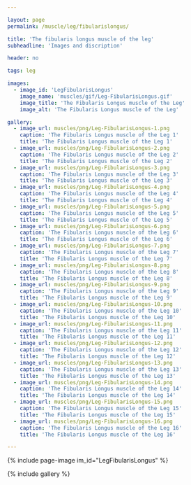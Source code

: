```yaml
---

layout: page
permalink: /muscle/leg/fibularislongus/

title: 'The fibularis longus muscle of the leg'
subheadline: 'Images and discription'

header: no

tags: leg

images:
  - image_id: 'LegFibularisLongus'
    image_name: 'muscles/gif/Leg-FibularisLongus.gif'
    image_title: 'The Fibularis Longus muscle of the Leg'
    image_alt: 'The Fibularis Longus muscle of the Leg' 

gallery:
  - image_url: muscles/png/Leg-FibularisLongus-1.png
    caption: 'The Fibularis Longus muscle of the Leg 1'
    title: 'The Fibularis Longus muscle of the Leg 1'
  - image_url: muscles/png/Leg-FibularisLongus-2.png
    caption: 'The Fibularis Longus muscle of the Leg 2'
    title: 'The Fibularis Longus muscle of the Leg 2'
  - image_url: muscles/png/Leg-FibularisLongus-3.png
    caption: 'The Fibularis Longus muscle of the Leg 3'
    title: 'The Fibularis Longus muscle of the Leg 3'
  - image_url: muscles/png/Leg-FibularisLongus-4.png
    caption: 'The Fibularis Longus muscle of the Leg 4'
    title: 'The Fibularis Longus muscle of the Leg 4'
  - image_url: muscles/png/Leg-FibularisLongus-5.png
    caption: 'The Fibularis Longus muscle of the Leg 5'
    title: 'The Fibularis Longus muscle of the Leg 5'
  - image_url: muscles/png/Leg-FibularisLongus-6.png
    caption: 'The Fibularis Longus muscle of the Leg 6'
    title: 'The Fibularis Longus muscle of the Leg 6'
  - image_url: muscles/png/Leg-FibularisLongus-7.png
    caption: 'The Fibularis Longus muscle of the Leg 7'
    title: 'The Fibularis Longus muscle of the Leg 7'
  - image_url: muscles/png/Leg-FibularisLongus-8.png
    caption: 'The Fibularis Longus muscle of the Leg 8'
    title: 'The Fibularis Longus muscle of the Leg 8'
  - image_url: muscles/png/Leg-FibularisLongus-9.png
    caption: 'The Fibularis Longus muscle of the Leg 9'
    title: 'The Fibularis Longus muscle of the Leg 9'
  - image_url: muscles/png/Leg-FibularisLongus-10.png
    caption: 'The Fibularis Longus muscle of the Leg 10'
    title: 'The Fibularis Longus muscle of the Leg 10'
  - image_url: muscles/png/Leg-FibularisLongus-11.png
    caption: 'The Fibularis Longus muscle of the Leg 11'
    title: 'The Fibularis Longus muscle of the Leg 11'
  - image_url: muscles/png/Leg-FibularisLongus-12.png
    caption: 'The Fibularis Longus muscle of the Leg 12'
    title: 'The Fibularis Longus muscle of the Leg 12'
  - image_url: muscles/png/Leg-FibularisLongus-13.png
    caption: 'The Fibularis Longus muscle of the Leg 13'
    title: 'The Fibularis Longus muscle of the Leg 13'
  - image_url: muscles/png/Leg-FibularisLongus-14.png
    caption: 'The Fibularis Longus muscle of the Leg 14'
    title: 'The Fibularis Longus muscle of the Leg 14'
  - image_url: muscles/png/Leg-FibularisLongus-15.png
    caption: 'The Fibularis Longus muscle of the Leg 15'
    title: 'The Fibularis Longus muscle of the Leg 15'
  - image_url: muscles/png/Leg-FibularisLongus-16.png
    caption: 'The Fibularis Longus muscle of the Leg 16'
    title: 'The Fibularis Longus muscle of the Leg 16'

---
```


{% include page-image im_id="LegFibularisLongus" %}

{% include gallery %}